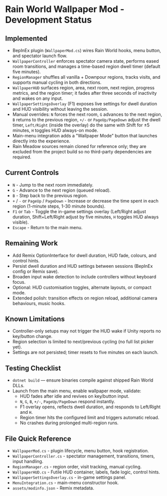 # Rain World Wallpaper Mod - Development Status

## Implemented
- BepInEx plugin (`WallpaperMod.cs`) wires Rain World hooks, menu button, and spectator launch flow.
- `WallpaperController` enforces spectator camera state, performs eased room transitions, and manages a time-based region dwell timer (default five minutes).
- `RegionManager` shuffles all vanilla + Downpour regions, tracks visits, and supports manual cycling in both directions.
- `WallpaperHUD` surfaces region, area, next room, next region, progress metrics, and the region timer; it fades after three seconds of inactivity and wakes on any input.
- `WallpaperSettingsOverlay` (F1) exposes live settings for dwell duration and HUD visibility without leaving the session.
- Manual overrides: `N` forces the next room, `G` advances to the next region, `B` returns to the previous region, `+/-` or `PageUp/PageDown` adjust the dwell timer, `Left/Right` (inside the overlay) do the same with Shift for ±5 minutes, `H` toggles HUD always-on mode.
- Main-menu integration adds a "Wallpaper Mode" button that launches directly into the experience.
- Rain Meadow sources remain cloned for reference only; they are excluded from the project build so no third-party dependencies are required.

## Current Controls
- `N` - Jump to the next room immediately.
- `G` - Advance to the next region (queued reload).
- `B` - Step back to the previous region.
- `+` / `-` or `PageUp` / `PageDown` - Increase or decrease the time spent in each region (1-minute steps, 1-30 minute bounds).
- `F1` or `Tab` - Toggle the in-game settings overlay (Left/Right adjust duration, Shift+Left/Right adjust by five minutes, `H` toggles HUD always visible).
- `Escape` - Return to the main menu.

## Remaining Work
- Add Remix OptionInterface for dwell duration, HUD fade, colours, and control hints.
- Persist dwell duration and HUD settings between sessions (BepInEx config or Remix save).
- Broaden input wake detection to include controllers without keyboard focus.
- Optional: HUD customisation toggles, alternate layouts, or compact mode.
- Extended polish: transition effects on region reload, additional camera behaviours, music hooks.

## Known Limitations
- Controller-only setups may not trigger the HUD wake if Unity reports no key/button change.
- Region selection is limited to next/previous cycling (no full list picker yet).
- Settings are not persisted; timer resets to five minutes on each launch.

## Testing Checklist
- `dotnet build` — ensure binaries compile against shipped Rain World DLLs.
- Launch from the main menu, enable wallpaper mode, validate:
  - HUD fades after idle and revives on key/button input.
  - `N`, `G`, `B`, `+/-`, `PageUp/PageDown` respond instantly.
  - F1 overlay opens, reflects dwell duration, and responds to Left/Right and `H`.
  - Region timer hits the configured limit and triggers automatic reload.
  - No crashes during prolonged multi-region runs.

## File Quick Reference
- `WallpaperMod.cs` - plugin lifecycle, menu button, hook registration.
- `WallpaperController.cs` - spectator management, transitions, timers, input handling.
- `RegionManager.cs` - region order, visit tracking, manual cycling.
- `WallpaperHUD.cs` - Futile HUD container, labels, fade logic, control hints.
- `WallpaperSettingsOverlay.cs` - in-game settings panel.
- `MenuIntegration.cs` - main-menu constructor hook.
- `assets/modinfo.json` - Remix metadata.



